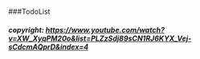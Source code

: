 ###TodoList

##### copyright: https://www.youtube.com/watch?v=XW_XyqPM20o&list=PLZzSdj89sCN1RJ6KYX_Vej-sCdcmAQprD&index=4

